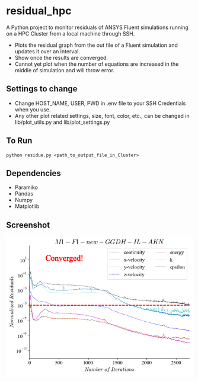 # residual_hpc
A Python project to monitor residuals of ANSYS Fluent simulations running on a HPC Cluster from a local machine through SSH.

- Plots the residual graph from the out file of a Fluent simulation and updates it over an interval.
- Show once the results are converged.
- Cannot yet plot when the number of equations are increased in the middle of simulation and will throw error.

## Settings to change
- Change HOST_NAME, USER, PWD in .env file to your SSH Credentials when you use.
- Any other plot related settings, size, font, color, etc., can be changed in lib/plot_utils.py and lib/plot_settings.py

## To Run
```
python residue.py <path_to_output_file_in_Cluster>
```

## Dependencies
- Paramiko
- Pandas
- Numpy
- Matplotlib

## Screenshot
![screenshot](https://github.com/thamilthedal/residual_hpc/blob/main/Figure_1.png?raw=true)
